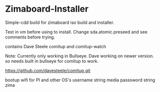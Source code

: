 # Zimaboard-Installer
Simple-cdd build for zimaboard iso build and installer. 

Test in vm before using to install. Change sda.atomic.preseed and see comments before trying.

contains Dave Steele comitup and comitup-watch 

Note: Currently only working in Bullseye. Dave working on newer version.
so needs built in bullseye for comitup to work.

https://github.com/davesteele/comitup.git

bootup wifi for PI and other OS's
username string media
passsword string zima

